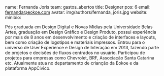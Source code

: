 name: Fernanda Joris
team: gastos_abertos
title: Designer
pos: 6
email: fernanda@eokoe.com
avatar: img/authors/fernanda_joris.jpg
website:
minibio:

Pós graduada em Design Digital e Novas Mídias pela Universidade Belas Artes, graduação em Design Gráfico e Design Produto, possui experiência por mais de 8 anos em desenvolvimento e criação de interfaces e layouts, bem como criação de logotipos e materiais impressos. Entrou para o universo de User Experience e Design de Interação em 2013, fazendo parte de projetos e decisões de fluxos centrados no usuário. Participou de projetos para empresas como Chevrolet, BRF, Associação Santa Catarina etc. Atualmente atua no departamento de crianção da Eokoe e da plataforma AppCivico.
